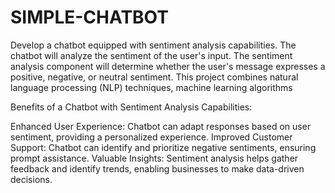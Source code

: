 # SIMPLE-CHATBOT
Develop a chatbot equipped with sentiment analysis capabilities. The chatbot will analyze the sentiment of the user's input. The sentiment analysis component will determine whether the user's message expresses a positive, negative, or neutral sentiment. This project combines natural language processing (NLP) techniques, machine learning algorithms

Benefits of a Chatbot with Sentiment Analysis Capabilities:

Enhanced User Experience: 
Chatbot can adapt responses based on user sentiment, providing a personalized experience.
Improved Customer Support:
 Chatbot can identify and prioritize negative sentiments, ensuring prompt assistance.
Valuable Insights:
 Sentiment analysis helps gather feedback and identify trends, enabling businesses to make data-driven decisions.

